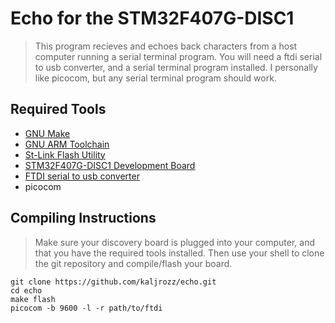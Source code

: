 # Echo for the STM32F407G-DISC1
>This program recieves and echoes back characters from a host computer running a serial terminal program. You will need a ftdi serial to usb converter, and a serial terminal program installed. I personally like picocom, but any serial terminal program should work.

## Required Tools
* [GNU Make](https://www.gnu.org/software/make/)
* [GNU ARM Toolchain](https://developer.arm.com/tools-and-software/open-source-software/developer-tools/gnu-toolchain/gnu-rm/downloads)
* [St-Link Flash Utility](https://github.com/texane/stlink)
* [STM32F407G-DISC1 Development Board](https://www.st.com/en/evaluation-tools/stm32f4discovery.html)
* [FTDI serial to usb converter](https://www.adafruit.com/product/284)
* picocom

## Compiling Instructions
>Make sure your discovery board is plugged into your computer, and that you have the required tools installed. Then use your shell to clone the git repository and compile/flash your board.
```
git clone https://github.com/kaljrozz/echo.git
cd echo
make flash
picocom -b 9600 -l -r path/to/ftdi
```
